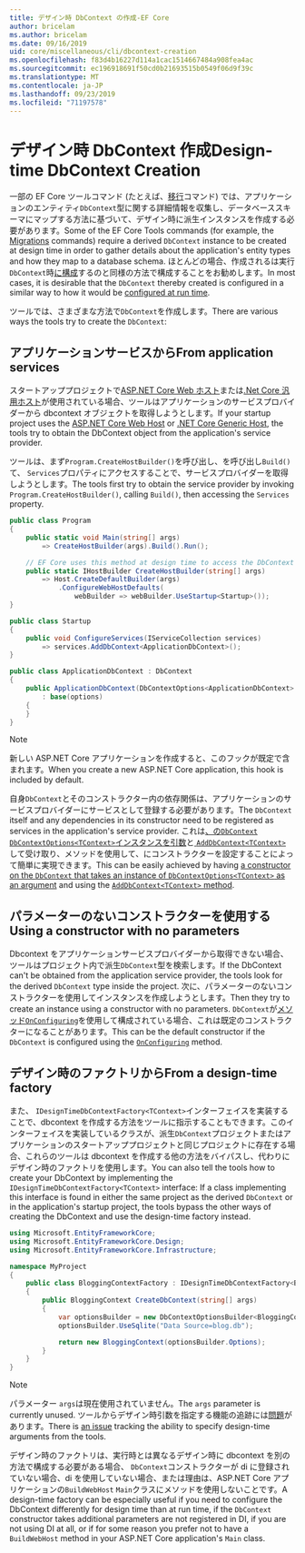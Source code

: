```yaml
---
title: デザイン時 DbContext の作成-EF Core
author: bricelam
ms.author: bricelam
ms.date: 09/16/2019
uid: core/miscellaneous/cli/dbcontext-creation
ms.openlocfilehash: f83d4b16227d114a1cac1514667484a908fea4ac
ms.sourcegitcommit: ec196918691f50cd0b21693515b0549f06d9f39c
ms.translationtype: MT
ms.contentlocale: ja-JP
ms.lasthandoff: 09/23/2019
ms.locfileid: "71197578"
---
```

<a name="design-time-dbcontext-creation"></a><span data-ttu-id="b3e1d-102">デザイン時 DbContext 作成</span><span class="sxs-lookup"><span data-stu-id="b3e1d-102">Design-time DbContext Creation</span></span>
==============================
<span data-ttu-id="b3e1d-103">一部の EF Core ツールコマンド (たとえば、[移行][1]コマンド) では、アプリケーションのエンティティ`DbContext`型に関する詳細情報を収集し、データベーススキーマにマップする方法に基づいて、デザイン時に派生インスタンスを作成する必要があります。</span><span class="sxs-lookup"><span data-stu-id="b3e1d-103">Some of the EF Core Tools commands (for example, the [Migrations][1] commands) require a derived `DbContext` instance to be created at design time in order to gather details about the application's entity types and how they map to a database schema.</span></span> <span data-ttu-id="b3e1d-104">ほとんどの場合、作成されるは実行`DbContext`時[に構成][2]するのと同様の方法で構成することをお勧めします。</span><span class="sxs-lookup"><span data-stu-id="b3e1d-104">In most cases, it is desirable that the `DbContext` thereby created is configured in a similar way to how it would be [configured at run time][2].</span></span>

<span data-ttu-id="b3e1d-105">ツールでは、さまざまな方法で`DbContext`を作成します。</span><span class="sxs-lookup"><span data-stu-id="b3e1d-105">There are various ways the tools try to create the `DbContext`:</span></span>

<a name="from-application-services"></a><span data-ttu-id="b3e1d-106">アプリケーションサービスから</span><span class="sxs-lookup"><span data-stu-id="b3e1d-106">From application services</span></span>
-------------------------
<span data-ttu-id="b3e1d-107">スタートアッププロジェクトで[ASP.NET Core Web ホスト][3]または[.Net Core 汎用ホスト][4]が使用されている場合、ツールはアプリケーションのサービスプロバイダーから dbcontext オブジェクトを取得しようとします。</span><span class="sxs-lookup"><span data-stu-id="b3e1d-107">If your startup project uses the [ASP.NET Core Web Host][3] or [.NET Core Generic Host][4], the tools try to obtain the DbContext object from the application's service provider.</span></span>

<span data-ttu-id="b3e1d-108">ツールは、まず`Program.CreateHostBuilder()`を呼び出し、を呼び出し`Build()`て、 `Services`プロパティにアクセスすることで、サービスプロバイダーを取得しようとします。</span><span class="sxs-lookup"><span data-stu-id="b3e1d-108">The tools first try to obtain the service provider by invoking `Program.CreateHostBuilder()`, calling `Build()`, then accessing the `Services` property.</span></span>

``` csharp
public class Program
{
    public static void Main(string[] args)
        => CreateHostBuilder(args).Build().Run();

    // EF Core uses this method at design time to access the DbContext
    public static IHostBuilder CreateHostBuilder(string[] args)
        => Host.CreateDefaultBuilder(args)
            .ConfigureWebHostDefaults(
                webBuilder => webBuilder.UseStartup<Startup>());
}

public class Startup
{
    public void ConfigureServices(IServiceCollection services)
        => services.AddDbContext<ApplicationDbContext>();
}

public class ApplicationDbContext : DbContext
{
    public ApplicationDbContext(DbContextOptions<ApplicationDbContext> options)
        : base(options)
    {
    }
}
```

> [!NOTE]
> <span data-ttu-id="b3e1d-109">新しい ASP.NET Core アプリケーションを作成すると、このフックが既定で含まれます。</span><span class="sxs-lookup"><span data-stu-id="b3e1d-109">When you create a new ASP.NET Core application, this hook is included by default.</span></span>

<span data-ttu-id="b3e1d-110">自身`DbContext`とそのコンストラクター内の依存関係は、アプリケーションのサービスプロバイダーにサービスとして登録する必要があります。</span><span class="sxs-lookup"><span data-stu-id="b3e1d-110">The `DbContext` itself and any dependencies in its constructor need to be registered as services in the application's service provider.</span></span> <span data-ttu-id="b3e1d-111">これは[、の`DbContext` `DbContextOptions<TContext>`インスタンスを引数][5]と[ `AddDbContext<TContext>` ][6]して受け取り、メソッドを使用して、にコンストラクターを設定することによって簡単に実現できます。</span><span class="sxs-lookup"><span data-stu-id="b3e1d-111">This can be easily achieved by having [a constructor on the `DbContext` that takes an instance of `DbContextOptions<TContext>` as an argument][5] and using the [`AddDbContext<TContext>` method][6].</span></span>

<a name="using-a-constructor-with-no-parameters"></a><span data-ttu-id="b3e1d-112">パラメーターのないコンストラクターを使用する</span><span class="sxs-lookup"><span data-stu-id="b3e1d-112">Using a constructor with no parameters</span></span>
--------------------------------------
<span data-ttu-id="b3e1d-113">Dbcontext をアプリケーションサービスプロバイダーから取得できない場合、ツールはプロジェクト内で派生`DbContext`型を検索します。</span><span class="sxs-lookup"><span data-stu-id="b3e1d-113">If the DbContext can't be obtained from the application service provider, the tools look for the derived `DbContext` type inside the project.</span></span> <span data-ttu-id="b3e1d-114">次に、パラメーターのないコンストラクターを使用してインスタンスを作成しようとします。</span><span class="sxs-lookup"><span data-stu-id="b3e1d-114">Then they try to create an instance using a constructor with no parameters.</span></span> <span data-ttu-id="b3e1d-115">`DbContext`が[メソッド`OnConfiguring`][7]を使用して構成されている場合、これは既定のコンストラクターになることがあります。</span><span class="sxs-lookup"><span data-stu-id="b3e1d-115">This can be the default constructor if the `DbContext` is configured using the [`OnConfiguring`][7] method.</span></span>

<a name="from-a-design-time-factory"></a><span data-ttu-id="b3e1d-116">デザイン時のファクトリから</span><span class="sxs-lookup"><span data-stu-id="b3e1d-116">From a design-time factory</span></span>
--------------------------
<span data-ttu-id="b3e1d-117">また、 `IDesignTimeDbContextFactory<TContext>`インターフェイスを実装することで、dbcontext を作成する方法をツールに指示することもできます。このインターフェイスを実装しているクラスが、派生`DbContext`プロジェクトまたはアプリケーションのスタートアッププロジェクトと同じプロジェクトに存在する場合、これらのツールは dbcontext を作成する他の方法をバイパスし、代わりにデザイン時のファクトリを使用します。</span><span class="sxs-lookup"><span data-stu-id="b3e1d-117">You can also tell the tools how to create your DbContext by implementing the `IDesignTimeDbContextFactory<TContext>` interface: If a class implementing this interface is found in either the same project as the derived `DbContext` or in the application's startup project, the tools bypass the other ways of creating the DbContext and use the design-time factory instead.</span></span>

``` csharp
using Microsoft.EntityFrameworkCore;
using Microsoft.EntityFrameworkCore.Design;
using Microsoft.EntityFrameworkCore.Infrastructure;

namespace MyProject
{
    public class BloggingContextFactory : IDesignTimeDbContextFactory<BloggingContext>
    {
        public BloggingContext CreateDbContext(string[] args)
        {
            var optionsBuilder = new DbContextOptionsBuilder<BloggingContext>();
            optionsBuilder.UseSqlite("Data Source=blog.db");

            return new BloggingContext(optionsBuilder.Options);
        }
    }
}
```

> [!NOTE]
> <span data-ttu-id="b3e1d-118">パラメーター `args`は現在使用されていません。</span><span class="sxs-lookup"><span data-stu-id="b3e1d-118">The `args` parameter is currently unused.</span></span> <span data-ttu-id="b3e1d-119">ツールからデザイン時引数を指定する機能の追跡には[問題][8]があります。</span><span class="sxs-lookup"><span data-stu-id="b3e1d-119">There is [an issue][8] tracking the ability to specify design-time arguments from the tools.</span></span>

<span data-ttu-id="b3e1d-120">デザイン時のファクトリは、実行時とは異なるデザイン時に dbcontext を別の方法で構成する必要がある場合、 `DbContext`コンストラクターが di に登録されていない場合、di を使用していない場合、または理由は、ASP.NET Core アプリケーションの`BuildWebHost` `Main`クラスにメソッドを使用しないことです。</span><span class="sxs-lookup"><span data-stu-id="b3e1d-120">A design-time factory can be especially useful if you need to configure the DbContext differently for design time than at run time, if the `DbContext` constructor takes additional parameters are not registered in DI, if you are not using DI at all, or if for some reason you prefer not to have a `BuildWebHost` method in your ASP.NET Core application's `Main` class.</span></span>

  [1]: xref:core/managing-schemas/migrations/index
  [2]: xref:core/miscellaneous/configuring-dbcontext
  [3]: /aspnet/core/fundamentals/host/web-host
  [4]: /aspnet/core/fundamentals/host/generic-host
  [5]: xref:core/miscellaneous/configuring-dbcontext#constructor-argument
  [6]: xref:core/miscellaneous/configuring-dbcontext#using-dbcontext-with-dependency-injection
  [7]: xref:core/miscellaneous/configuring-dbcontext#onconfiguring
  [8]: https://github.com/aspnet/EntityFrameworkCore/issues/8332
